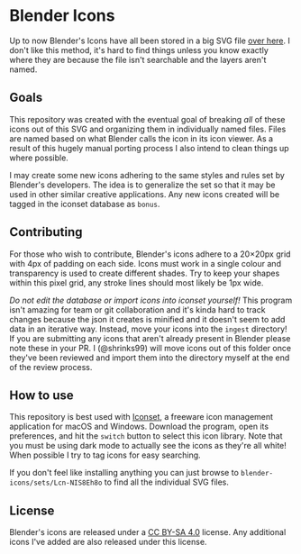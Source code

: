 # Blender Icons

Up to now Blender's Icons have all been stored in a big SVG file [over here](https://developer.blender.org/diffusion/B/browse/master/release/datafiles/blender_icons.svg).  I don't like this method, it's hard to find things unless you know exactly where they are because the file isn't searchable and the layers aren't named.

## Goals

This repository was created with the eventual goal of breaking _all_ of these icons out of this SVG and organizing them in individually named files.  Files are named based on what Blender calls the icon in its icon viewer.  As a result of this hugely manual porting process I also intend to clean things up where possible.

I may create some new icons adhering to the same styles and rules set by Blender's developers.  The idea is to generalize the set so that it may be used in other similar creative applications.  Any new icons created will be tagged in the iconset database as `bonus`.

## Contributing

For those who wish to contribute, Blender's icons adhere to a 20×20px grid with 4px of padding on each side.  Icons must work in a single colour and transparency is used to create different shades.  Try to keep your shapes within this pixel grid, any stroke lines should most likely be 1px wide.

_Do not edit the database or import icons into iconset yourself!_  This program isn't amazing for team or git collaboration and it's kinda hard to track changes because the json it creates is minified and it doesn't seem to add data in an iterative way.  Instead, move your icons into the `ingest` directory!  If you are submitting any icons that aren't already present in Blender please note these in your PR.  I (@shrinks99) will move icons out of this folder once they've been reviewed and import them into the directory myself at the end of the review process.

## How to use

This repository is best used with [Iconset](https://iconset.io/), a freeware icon management application for macOS and Windows.  Download the program, open its preferences, and hit the `switch` button to select this icon library.  Note that you must be using dark mode to actually see the icons as they're all white!  When possible I try to tag icons for easy searching.

If you don't feel like installing anything you can just browse to `blender-icons/sets/Lcn-NIS8Eh8o` to find all the individual SVG files.

## License

Blender's icons are released under a [CC BY-SA 4.0](https://creativecommons.org/licenses/by-sa/4.0/) license.  Any additional icons I've added are also released under this license.